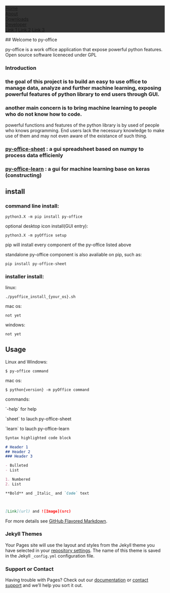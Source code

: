 <head>
<style>
ul {
  list-style-type: none;
  margin: 0;
  padding: 0;
  overflow: hidden;
  background-color: #333;
}

li {
  float: left;
}

li a, .dropbtn {
  display: inline-block;
  color: white;
  text-align: center;
  padding: 14px 16px;
  text-decoration: none;
}

li a:hover, .dropdown:hover .dropbtn {
  background-color: green;
}

li.dropdown {
  display: inline-block;
}

.dropdown-content {
  display: none;
  position: absolute;
  background-color: #f9f9f9;
  min-width: 160px;
  box-shadow: 0px 8px 16px 0px rgba(0,0,0,0.2);
  z-index: 1;
}

.dropdown-content a {
  color: black;
  padding: 12px 16px;
  text-decoration: none;
  display: block;
  text-align: left;
}

.dropdown-content a:hover {background-color: #f1f1f1;}

.dropdown:hover .dropdown-content {
  display: block;
}
</style>
</head>

<ul>
  <li><a href="https://pyoffice.github.io/py-office/index.html">Home</a></li>
  <li><a href="https://pyoffice.github.io/py-office/about.html">About</a></li>
  <li><a href="https://pyoffice.github.io/py-office/downloads.html">Downloads</a></li>
  <li class="dropdown">
    <a href="javascript:void(0)" class="dropbtn">Developer</a>
    <div class="dropdown-content">
      <a href="#">Link 1</a>
      <a href="#">Link 2</a>
      <a href="#">Link 3</a>
    </div>
  </li>
</ul>
<p></p>
## Welcome to py-office

py-office is a work office application that expose powerful python features.
Open source software liceneced under GPL

### Introduction

### the goal of this project is to build an easy to use office to manage data, analyze and further machine learning, exposing powerful features of python library to end users through GUI.
### another main concern is to bring machine learning to people who do not know how to code.
powerful functions and features of the python library is by used of people who knows programming. End users lack the necessury knowledge to make use of them and may not even aware of the existance of such thing.

### [py-office-sheet](https://github.com/YC-Lammy/py-office-sheet) : a gui spreadsheet based on numpy to process data efficienly 

### [py-office-learn](https://github.com/YC-Lammy/py-office-learn) :  a gui for machine learning base on keras (constructing)

## install
### command line install:
```
python3.X -m pip install py-office
```
optional desktop icon install(GUI entry):
```
python3.X -m pyOffice setup
```
pip will install every component of the py-office listed above

standalone py-office component is also avaliable on pip, such as:
```
pip install py-office-sheet
```
### installer install:
linux:
```
./pyoffice_install_{your_os}.sh
```
mac os:
```
not yet
```
windows:
```
not yet
```

## Usage
Linux and Windows:
```
$ py-office command
```
mac os:
```
$ python{version} -m pyOffice command
```

<p></p>
commands:
<p></p>
 `-help` for help
<p></p>
 `sheet` to lauch py-office-sheet
<p></p>
 `learn` to lauch py-office-learn
<p></p>

```markdown
Syntax highlighted code block

# Header 1
## Header 2
### Header 3

- Bulleted
- List

1. Numbered
2. List

**Bold** and _Italic_ and `Code` text



[Link](url) and ![Image](src)
```

For more details see [GitHub Flavored Markdown](https://guides.github.com/features/mastering-markdown/).

### Jekyll Themes

Your Pages site will use the layout and styles from the Jekyll theme you have selected in your [repository settings](https://github.com/pyoffice/py-office/settings/pages). The name of this theme is saved in the Jekyll `_config.yml` configuration file.

### Support or Contact

Having trouble with Pages? Check out our [documentation](https://docs.github.com/categories/github-pages-basics/) or [contact support](https://support.github.com/contact) and we’ll help you sort it out.
